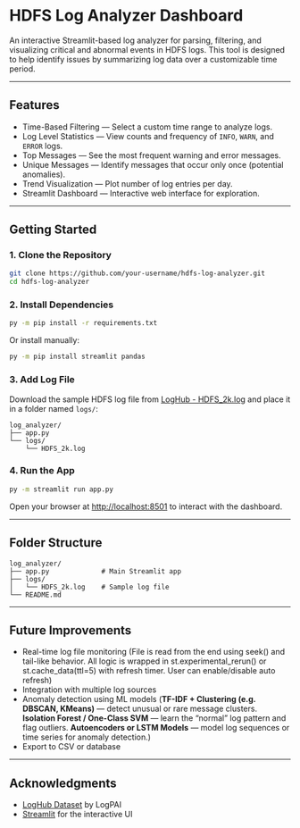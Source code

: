
# HDFS Log Analyzer Dashboard

An interactive Streamlit-based log analyzer for parsing, filtering, and visualizing critical and abnormal events in HDFS logs. This tool is designed to help identify issues by summarizing log data over a customizable time period.

---

##  Features

- Time-Based Filtering — Select a custom time range to analyze logs.
- Log Level Statistics — View counts and frequency of `INFO`, `WARN`, and `ERROR` logs.
- Top Messages — See the most frequent warning and error messages.
- Unique Messages — Identify messages that occur only once (potential anomalies).
- Trend Visualization — Plot number of log entries per day.
- Streamlit Dashboard — Interactive web interface for exploration.

---

##  Getting Started

### 1. Clone the Repository

```bash
git clone https://github.com/your-username/hdfs-log-analyzer.git
cd hdfs-log-analyzer
````

### 2. Install Dependencies

```bash
py -m pip install -r requirements.txt
```

Or install manually:

```bash
py -m pip install streamlit pandas
```

### 3. Add Log File

Download the sample HDFS log file from [LogHub - HDFS\_2k.log](https://github.com/logpai/loghub/blob/master/HDFS/HDFS_2k.log) and place it in a folder named `logs/`:

```
log_analyzer/
├── app.py
└── logs/
    └── HDFS_2k.log
```

### 4. Run the App

```bash
py -m streamlit run app.py
```

Open your browser at [http://localhost:8501](http://localhost:8501) to interact with the dashboard.

---

##  Folder Structure

```
log_analyzer/
├── app.py             # Main Streamlit app
├── logs/
│   └── HDFS_2k.log    # Sample log file
└── README.md
```

---

##  Future Improvements

* Real-time log file monitoring (File is read from the end using seek() and tail-like behavior. All logic is wrapped in st.experimental_rerun() or st.cache_data(ttl=5) with refresh timer. User can enable/disable auto refresh)
* Integration with multiple log sources
* Anomaly detection using ML models (**TF-IDF + Clustering (e.g. DBSCAN, KMeans)** — detect unusual or rare message clusters. **Isolation Forest / One-Class SVM** — learn the “normal” log pattern and flag outliers. **Autoencoders or LSTM Models** — model log sequences or time series for anomaly detection.)
* Export to CSV or database

---

##  Acknowledgments

* [LogHub Dataset](https://github.com/logpai/loghub) by LogPAI
* [Streamlit](https://streamlit.io/) for the interactive UI
